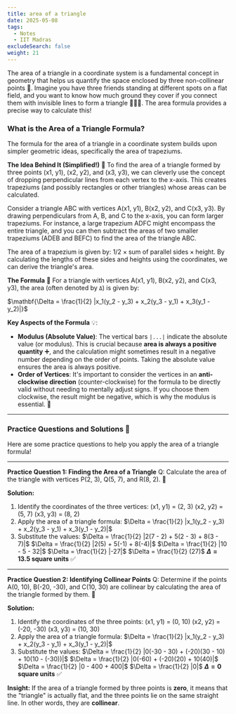 ```yaml
---
title: area of a triangle
date: 2025-05-08
tags:
  - Notes 
  - IIT Madras
excludeSearch: false
weight: 21
---
```


The area of a triangle in a coordinate system is a fundamental concept in geometry that helps us quantify the space enclosed by three non-collinear points 📐. Imagine you have three friends standing at different spots on a flat field, and you want to know how much ground they cover if you connect them with invisible lines to form a triangle 📍📍📍. The area formula provides a precise way to calculate this!

### What is the Area of a Triangle Formula?

The formula for the area of a triangle in a coordinate system builds upon simpler geometric ideas, specifically the area of trapeziums.

**The Idea Behind It (Simplified!)** 🧠
To find the area of a triangle formed by three points (x1, y1), (x2, y2), and (x3, y3), we can cleverly use the concept of dropping perpendicular lines from each vertex to the x-axis. This creates trapeziums (and possibly rectangles or other triangles) whose areas can be calculated.

Consider a triangle ABC with vertices A(x1, y1), B(x2, y2), and C(x3, y3). By drawing perpendiculars from A, B, and C to the x-axis, you can form larger trapeziums. For instance, a large trapezium ADFC might encompass the entire triangle, and you can then subtract the areas of two smaller trapeziums (ADEB and BEFC) to find the area of the triangle ABC.

The area of a trapezium is given by: $1/2 \times \text{sum of parallel sides} \times \text{height}$. By calculating the lengths of these sides and heights using the coordinates, we can derive the triangle's area.

**The Formula** 📝
For a triangle with vertices A(x1, y1), B(x2, y2), and C(x3, y3), the area (often denoted by `Δ`) is given by:

$\mathbf{\Delta = \frac{1}{2} |x_1(y_2 - y_3) + x_2(y_3 - y_1) + x_3(y_1 - y_2)|}$

**Key Aspects of the Formula** 💡:
*   **Modulus (Absolute Value)**: The vertical bars `|...|` indicate the absolute value (or modulus). This is crucial because **area is always a positive quantity** ➕, and the calculation might sometimes result in a negative number depending on the order of points. Taking the absolute value ensures the area is always positive.
*   **Order of Vertices**: It's important to consider the vertices in an **anti-clockwise direction** (counter-clockwise) for the formula to be directly valid without needing to mentally adjust signs. If you choose them clockwise, the result might be negative, which is why the modulus is essential. 🧭

---

### Practice Questions and Solutions 🧠

Here are some practice questions to help you apply the area of a triangle formula!

---

**Practice Question 1: Finding the Area of a Triangle**
Q: Calculate the area of the triangle with vertices P(2, 3), Q(5, 7), and R(8, 2). 📐

**Solution:**
1.  Identify the coordinates of the three vertices:
    (x1, y1) = (2, 3)
    (x2, y2) = (5, 7)
    (x3, y3) = (8, 2)
2.  Apply the area of a triangle formula:
    $\Delta = \frac{1}{2} |x_1(y_2 - y_3) + x_2(y_3 - y_1) + x_3(y_1 - y_2)|$
3.  Substitute the values:
    $\Delta = \frac{1}{2} |2(7 - 2) + 5(2 - 3) + 8(3 - 7)|$
    $\Delta = \frac{1}{2} |2(5) + 5(-1) + 8(-4)|$
    $\Delta = \frac{1}{2} |10 - 5 - 32|$
    $\Delta = \frac{1}{2} |-27|$
    $\Delta = \frac{1}{2} (27)$
    **$\Delta = 13.5 \text{ square units}$** ✅

---

**Practice Question 2: Identifying Collinear Points**
Q: Determine if the points A(0, 10), B(-20, -30), and C(10, 30) are collinear by calculating the area of the triangle formed by them. 📏

**Solution:**
1.  Identify the coordinates of the three points:
    (x1, y1) = (0, 10)
    (x2, y2) = (-20, -30)
    (x3, y3) = (10, 30)
2.  Apply the area of a triangle formula:
    $\Delta = \frac{1}{2} |x_1(y_2 - y_3) + x_2(y_3 - y_1) + x_3(y_1 - y_2)|$
3.  Substitute the values:
    $\Delta = \frac{1}{2} |0(-30 - 30) + (-20)(30 - 10) + 10(10 - (-30))|$
    $\Delta = \frac{1}{2} |0(-60) + (-20)(20) + 10(40)|$
    $\Delta = \frac{1}{2} |0 - 400 + 400|$
    $\Delta = \frac{1}{2} |0|$
    **$\Delta = 0 \text{ square units}$** ✅

**Insight:** If the area of a triangle formed by three points is **zero**, it means that the "triangle" is actually flat, and the three points lie on the same straight line. In other words, they are **collinear**.